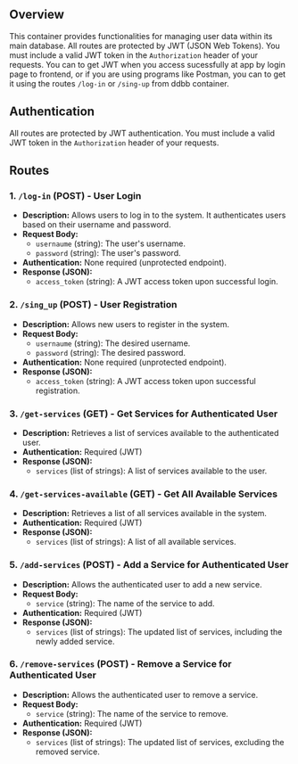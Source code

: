 ## Overview
This container provides functionalities for managing user data within its main database. All routes are protected by JWT (JSON Web Tokens). You must include a valid JWT token in the `Authorization` header of your requests.
You can to get JWT when you access sucessfully at app by login page to frontend, or if you are using programs like Postman, you can to get it using the routes `/log-in` or `/sing-up` from ddbb container.
## Authentication
All routes are protected by JWT authentication. You must include a valid JWT token in the `Authorization` header of your requests.
## Routes
### 1. `/log-in` (POST) - User Login
* **Description:** Allows users to log in to the system.  It authenticates users based on their username and password.
* **Request Body:**
    * `usernaume` (string): The user's username.
    * `password` (string): The user's password.
* **Authentication:** None required (unprotected endpoint).
* **Response (JSON):**
    * `access_token` (string): A JWT access token upon successful login.

### 2. `/sing_up` (POST) - User Registration
* **Description:** Allows new users to register in the system.
* **Request Body:**
    * `usernaume` (string): The desired username.
    * `password` (string): The desired password.
* **Authentication:** None required (unprotected endpoint).
* **Response (JSON):**
    * `access_token` (string): A JWT access token upon successful registration.

### 3. `/get-services` (GET) - Get Services for Authenticated User
* **Description:** Retrieves a list of services available to the authenticated user.
* **Authentication:** Required (JWT)
* **Response (JSON):**
    * `services` (list of strings): A list of services available to the user.

### 4. `/get-services-available` (GET) - Get All Available Services
* **Description:** Retrieves a list of all services available in the system.
* **Authentication:** Required (JWT)
* **Response (JSON):**
    * `services` (list of strings): A list of all available services.

### 5. `/add-services` (POST) - Add a Service for Authenticated User
* **Description:** Allows the authenticated user to add a new service.
* **Request Body:**
    * `service` (string): The name of the service to add.
* **Authentication:** Required (JWT)
* **Response (JSON):**
    * `services` (list of strings): The updated list of services, including the newly added service.

### 6. `/remove-services` (POST) - Remove a Service for Authenticated User
* **Description:** Allows the authenticated user to remove a service.
* **Request Body:**
    * `service` (string): The name of the service to remove.
* **Authentication:** Required (JWT)
* **Response (JSON):**
    * `services` (list of strings): The updated list of services, excluding the removed service.

